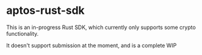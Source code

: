 # aptos-rust-sdk

This is an in-progress Rust SDK, which currently only supports some crypto functionality.

It doesn't support submission at the moment, and is a complete WIP
